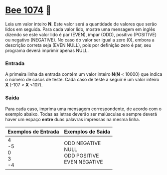# <a href="https://www.beecrowd.com.br/judge/pt/problems/view/1074"> Bee 1074</a> 🐝

Leia um valor inteiro <strong>N</strong>. Este valor será a quantidade de valores que serão lidos em seguida. Para cada valor lido, mostre uma mensagem em inglês dizendo se este valor lido é par (EVEN), ímpar (ODD), positivo (POSITIVE) ou negativo (NEGATIVE). No caso do valor ser igual a zero (0), embora a descrição correta seja (EVEN NULL), pois por definição zero é par, seu programa deverá imprimir apenas NULL.

### Entrada
A primeira linha da entrada contém um valor inteiro <strong>N</strong>(<strong>N</strong> < 10000) que indica o número de casos de teste. Cada caso de teste a seguir é um valor inteiro <strong>X</strong> (-107 < <strong>X</strong> <107).

### Saída
Para cada caso, imprima uma mensagem correspondente, de acordo com o exemplo abaixo. Todas as letras deverão ser maiúsculas e sempre deverá haver um espaço <strong>entre</strong> duas palavras impressas na mesma linha.


| Exemplos de Entrada | Exemplos de Saída|
|---| ---|
|4<br>-5<br>0<br>3<br>-4 | ODD NEGATIVE<br>NULL<br>ODD POSITIVE<br>EVEN NEGATIVE |




